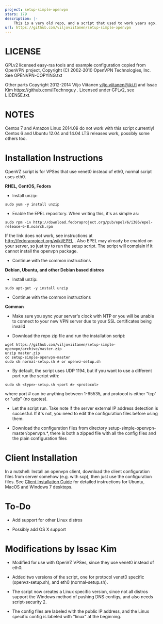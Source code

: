 ```yaml
---
project: setup-simple-openvpn
stars: 179
description: |-
    This is a very old repo, and a script that used to work years ago. Please find a newer vpn setup.
url: https://github.com/viljoviitanen/setup-simple-openvpn
---
```


LICENSE
=======

GPLv2 licensed easy-rsa tools and example configuration copied
from OpenVPN project, Copyright (C) 2002-2010 OpenVPN Technologies, Inc.
See OPENVPN-COPYING.txt

Other parts Copyright 2012-2014 Viljo Viitanen <viljo.viitanen@iki.fi>
and Issac Kim https://github.com/iTechnoguy .
Licensed under GPLv2, see LICENSE.txt.

NOTES
=====

Centos 7 and Amazon Linux 2014.09 do not work with this script currently! Centos 6 and Ubuntu 12.04 and 14.04 LTS releases work, possibly some others too.

Installation Instructions
=========================
OpenVZ script is for VPSes that use venet0 instead of eth0, normal script uses eth0.

**RHEL, CentOS, Fedora**

- Install unzip:

```
sudo yum -y install unzip
```

- Enable the EPEL repository. When writing this, it's as simple as:

```
sudo rpm -iv http://download.fedoraproject.org/pub/epel/6/i386/epel-release-6-8.noarch.rpm
```

  If the link does not work, see instructions at http://fedoraproject.org/wiki/EPEL .
  Also EPEL may already be enabled on your server, so just try to run the setup script.
  The script will complain if it cannot install the openvpn package.

- Continue with the common instructions

**Debian, Ubuntu, and other Debian based distros**

- Install unzip:

```
sudo apt-get -y install unzip
```

- Continue with the common instructions

**Common**

- Make sure you sync your server's clock with NTP or you will be unable to connect to your new VPN server
  due to your SSL certificates being invalid

- Download the repo zip file and run the installation script:

```
wget https://github.com/viljoviitanen/setup-simple-openvpn/archive/master.zip
unzip master.zip
cd setup-simple-openvpn-master
sudo sh normal-setup.sh # or openvz-setup.sh
```

- By default, the script uses UDP 1194, but if you want to use a different
  port run the script with:
```
sudo sh <type>-setup.sh <port #> <protocol>
```
  where port # can be anything between 1-65535, and protocol is either "tcp" or "udp" (no quotes).

- Let the script run. Take note if the server external IP address
  detection is succesful. If it's not, you need to edit the
  configuration files before using them.

- Download the configuration files from directory setup-simple-openvpn-master/openvpn.*,
  there is both a zipped file with all the config files and
  the plain configuration files

Client Installation
===================

In a nutshell: Install an openvpn client, download the client configuration files from server somehow (e.g. with scp), then just use the configuration files. See [Client Installation Guide](https://github.com/viljoviitanen/setup-simple-openvpn/wiki/Client-Installation-Guide) for detailed instructions for Ubuntu, MacOS and Windows 7 desktops. 

To-Do
=====

- Add support for other Linux distros

- Possibly add OS X support

Modifications by Issac Kim
==========================

- Modified for use with OpenVZ VPSes, since they use venet0 instead of eth0.

- Added two versions of the script, one for protocol venet0 specific (openvz-setup.sh), and eth0 (normal-setup.sh).

- The script now creates a Linux specific version, since not all distros support the Windows method of pushing DNS configs, and also needs script-security 2.

- The config files are labeled with the public IP address, and the Linux specific config is labeled with "linux" at the beginning.

